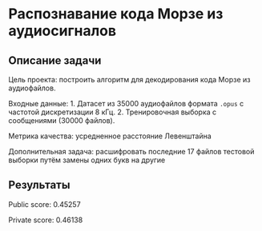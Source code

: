 # Распознавание кода Морзе из аудиосигналов

## Описание задачи

Цель проекта: построить алгоритм для декодирования кода Морзе из аудиофайлов.

Входные данные:
    1. Датасет из 35000 аудиофайлов формата `.opus` с частотой дискретизации 8 кГц.
    2. Тренировочная выборка с сообщениями (30000 файлов).

Метрика качества: усредненное расстояние Левенштайна

Дополнительная задача: расшифровать последние 17 файлов тестовой выборки путём замены одних букв на другие

## Результаты

Public score: 0.45257

Private score: 0.46138
